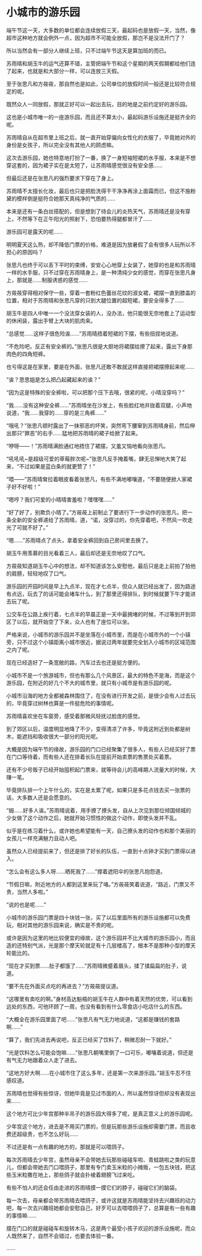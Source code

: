 # 小城市的游乐园

端午节这一天，大多数的单位都会连续放假三天，最起码也是放假一天，当然，像超市这种地方就会例外一点，因为超市不可能全放假，那岂不是没法开门了？

所以当然会有一部分人继续上班，只不过端午节这天是算加班的而已。

苏雨晴和胡玉牛的运气还算不错，主管把端午节和这个星期的两天假期都给他们连了起来，也就是和大部分一样，可以连放三天假。

至于张思凡和方莜莜，那自然也是如此，公司单位的放假时间一般还是比较符合规定的呢。

既然众人一同放假，那就正好可以一起出去玩，目的地是之前约定好的游乐园。

这也是小城市唯一的一座游乐园，而且还不算太小，最起码游乐设施还是挺齐全的呢。

苏雨晴自从在超市里上班之后，就一直开始穿偏向女性化的衣服了，毕竟她对外的身份是女孩子，所以完全没有其他人的顾虑嘛。

这次去游乐园，她也特意地打扮了一番，换了一身短袖短裙的水手服，本来是不想穿这套的，因为裙子实在是太短了，让苏雨晴感觉很没有安全感……

但最后还是在张思凡的强烈要求下穿在了身上。

苏雨晴不太擅长化妆，最后也只是把脸洗得干干净净再涂上面霜而已，但这不施粉黛的模样倒是挺符合她那天真纯净的气质的……

本来是还有一条白丝搭配的，但是想到了待会儿的炎热天气，苏雨晴还是没有穿上，不然等下在正午阳光的照射下，恐怕要热得腿都冒汗了……

游乐园可是露天的呢……

明明夏天这么热，却不降低门票的价格，难道是因为放暑假了会有很多人玩所以不担心的原因吗？

张思凡也终于可以丢下平时的束缚，安安心心地穿上女装了，她穿的也是和苏雨晴一样的水手服，只不过穿在苏雨晴身上，是一种清纯少女的感觉，而穿在张思凡身上，那就是……制服诱惑的感觉……

方莜莜穿得相对保守一些，穿着一套粉红色蕾丝花纹的淑女裙，裙摆一直到膝盖的位置，相对于苏雨晴和张思凡穿的只到大腿位置的超短裙，要安全得多了……

胡玉牛是四人中唯一一个没法穿女装的人，没办法，他只能很无奈地套上了运动型的休闲装，露出手臂上大块的肌肉来。

“总感觉……这样子很危险诶……”苏雨晴捂着短裙的下摆，有些扭捏地说道。

“不危险吧，反正有安全裤的。”张思凡很是大胆地将裙摆给撩了起来，露出下身那肉色的四角短裤。

也亏得这是在家里，要是在外面，张思凡还敢不敢就这样直接把裙摆撩起来呢……

“诶？思思姐是怎么把凸起藏起来的诶？”

“因为这是特殊的安全裤啦，可以把那个压下去哦，很紧的呢，小晴没穿吗？”

“我……没有这种安全裤……”苏雨晴坐在沙发上，有些脸红地并拢着双腿，小声地说道，“我……我穿的……穿的是三角裤……”

“哦吼？”张思凡顿时露出了一抹邪恶的坏笑，突然弯下腰窜到苏雨晴身前，然后伸出那只“罪恶”的右手……猛地把苏雨晴的裙子给掀了起来。

“咿呀——！”苏雨晴满脸通红地捂住了裙摆，又羞又恼地看向张思凡。

“吼吼吼~是超级可爱的草莓胖次呢~”张思凡反手掩着嘴，肆无忌惮地大笑了起来，“不过如果是蓝白条的就更赞了！”

“喂——”苏雨晴耷拉着眼皮看着张思凡，有些不满地嘟嚷道，“不要随便掀人家裙子好不好啦！”

“嗯哼？我们可爱的小晴晴害羞啦？嘿嘿嘿……”

“好了好了，别欺负小晴了。”方莜莜上前制止了要进行下一步动作的张思凡，把一条全新的安全裤递给了苏雨晴，道，“诺，没穿过的，你先穿着吧，不然风一吹走光了可就不好了。”

“嗯……”苏雨晴点了点头，拿着安全裤回到自己房间里去换了。

胡玉牛用羡慕的目光看着三人，最后却还是无奈地叹了口气。

方莜莜知道胡玉牛心中的想法，却不知道该怎么安慰他，最后只是走上前拍了拍他的肩膀，轻轻地叹了口气。

游乐园的开园时间是早上九点半，现在才七点半，但众人就已经出发了，因为路途有点远，玩去了的话可能会堵车什么，到了那里还得排队，到时候就要下午才能进去玩了呢。

公交车在公路上疾行着，七点半的早晨正是一天中最拥堵的时候，不过等到开到郊区了以后，就开始空了下来，众人也有了座位可以坐。

严格来说，小城市的游乐园并不是坐落在小城市里，而是在小城市外的一个小镇旁，只不过这个小镇距离小城市很近，据说过两年就要完全划入小城市的区域范围之内了呢。

现在已经造好了一条宽敞的路，汽车过去也还是挺方便的。

小城市不是一个旅游城市，但也有那么几个风景区，最大的特色不是海，而是这个游乐园，在附近的好几个不大的城市里，就只有小城市是有游乐园的呢。

小城市沿海的地方全都被森林围住了，在没有进行开发之前，是很少会有人过去玩的，毕竟穿过树林也算是一件挺危险的事情呢。

苏雨晴喜欢坐在车窗旁，感受着那微风轻抚过脸庞的感觉。

到了郊区以后，温度明显地降了不少，变得清凉了许多，毕竟这附近到处都是树木，能遮挡和吸收很大一部分的阳光呢。

大概是因为端午节的缘故，游乐园的门口已经聚集了很多人，有些人已经买好了票在门口等待着，而有些人还在排着长队在提前开始卖票的售票处买着票。

还有不少号贩子已经开始囤积起门票来，就等待会儿的高峰期人流量大的时候，大赚一笔。

毕竟排队排一个上午什么的，实在是太累了呢，如果只是多花点钱去买一张票的话，大多数人还是会愿意的。

“姆……好多人诶。”苏雨晴说着，用手撩了撩头发，自从上次见到那位倾国倾城的少女做了这个动作之后，她就开始习惯性的做这个动作，即使头发并不乱。

似乎是在练习着什么，或许她也希望能有一天，自己撩头发的动作也和那个美丽的女孩儿一样充满魅力且动人吧。

虽然众人已经提前来了，但还是排了好长的队伍，一直到十点钟才买到门票得以进入。

“怎么会有这么多人呀……晒死我了……”撑着遮阳伞的张思凡抱怨道。

“节假日嘛，附近地方的人都到这里来玩了咯。”方莜莜笑着说道，“路近，门票又不贵，当然人多啦。”

“说的也是呢……”

小城市的游乐园门票是四十块钱一张，买了以后里面所有的游乐设施都可以免费玩，相对其他的游乐园来说，确实是不贵的呢。

或许是因为这里的地比较便宜的缘故，这个游乐园并不比大城市的游乐园小，而且造的还特别气派，光是那个摩天轮就足有十几层楼高了，根本不是那种小型的摩天轮能比的。

“现在才买到票……肚子都饿了……”苏雨晴微蹙着眉头，揉了揉扁扁的肚子，说道。

“要不先在外面买点吃的再进去？”方莜莜提议道。

“这哪里有卖吃的啊。”身材高达魁梧的胡玉牛在人群中有着天然的优势，可以看到远处的东西，可他环顾了一周，也没有看到有什么零食店小吃店什么的东西。

“大概全在游乐园里面了吧……”张思凡有气无力地说道，“这都是赚钱的套路啊……”

“算了，我们先进去再说吧，反正已经买了饮料了，稍微忍耐一下就好。”

“光是饮料怎么可能会饱嘛……”张思凡朝嘴里倒了一口可乐，嘟嚷着说道，但还是有气无力地跟着众人走了进去。

“这地方好大啊……在小城市住了这么多年，还是第一次来游乐园。”胡玉牛忍不住感叹道。

苏雨晴也觉得有些惊讶，但她毕竟是见过市面的人，所以虽然惊讶但却没有表现出来……

这个地方可比少年宫那种半吊子的游乐园大得多了呢，是真正意义上的游乐园呢。

少年宫这个地方，进去是不用买门票的，但是玩那些游乐设施却需要门票，而且收费还超级贵，也不怎么好玩……

不过还是有一点有趣的地方的，那就是可以喂鸽子。

每次苏雨晴去少年宫，虽然母亲不会带她去玩那些碰碰车啦、青蛙跳啦之类的玩意儿，但都会带她去门口喂鸽子，那里有专门卖玉米粒的小摊贩，一包五块钱，把这些玉米粒撒在地上，那些鸽子就会扑棱着翅膀飞过来吃。

有些不怕人的还会任由走进的苏雨晴摸一摸它们的脖子，碰碰它们的脑袋。

每一次去，母亲都会带苏雨晴去喂鸽子，或许这就是苏雨晴能坚持去兴趣班的动力吧，每一次去兴趣班她都会安慰自己，好歹可以去喂喂鸽子了，总算是有一些有趣的事情嘛……

摆在门口的就是碰碰车和旋转木马，这是两个最受小孩子欢迎的游乐设施呢，而众人既然来了，自然不会错过，也要去体验一番。

……
